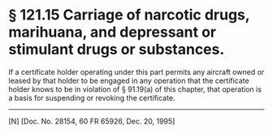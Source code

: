 # § 121.15   Carriage of narcotic drugs, marihuana, and depressant or stimulant drugs or substances.

If a certificate holder operating under this part permits any aircraft owned or leased by that holder to be engaged in any operation that the certificate holder knows to be in violation of § 91.19(a) of this chapter, that operation is a basis for suspending or revoking the certificate. 



---

[N] [Doc. No. 28154, 60 FR 65926, Dec. 20, 1995]




